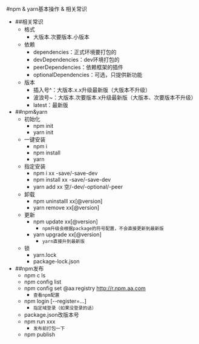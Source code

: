 #npm & yarn基本操作 & 相关常识
  - ##相关常识
    - 格式
      - 大版本.次要版本.小版本
    - 依赖
      - dependencies：正式环境要打包的
      - devDependencies：dev环境打包的
      - peerDependencies：依赖框架的插件
      - optionalDependencies：可选，只提供新功能
    - 版本
      - 插入号^：大版本.x.x升级最新版（大版本不升级）
      - 波浪号~：大版本.次要版本.x升级最新版（大版本、次要版本不升级）
      - latest：最新版
  - ##npm&yarn
    - 初始化
      - npm init
      - yarn init
    - 一键安装
      - npm i
      - npm install
      - yarn
    - 指定安装
      - npm i xx -save/-save-dev
      - npm install xx -save/-save-dev
      - yarn add xx 空/-dev/-optional/-peer
    - 卸载
      - npm uninstalll xx[@version]
      - yarn remove xx[@version]
    - 更新
      - npm update xx[@version]
        - `npm升级会根据package的符号配置，不会直接更新到最新版`
      - yarn upgrade xx[@version]
        - `yarn直接升到最新版`
    - 锁
      - yarn.lock
      - package-lock.json
  - ##npm发布
    - npm c ls
    - npm config list
    - npm config set @aa:registry http://r.npm.aa.com
      - `查看npm配置`
    - npm login [--register=...]
      - `指定域登录（如果没登录的话）`
    - package.json改版本号
    - npm run xxx
      - `发布前打包一下`
    - npm publish
